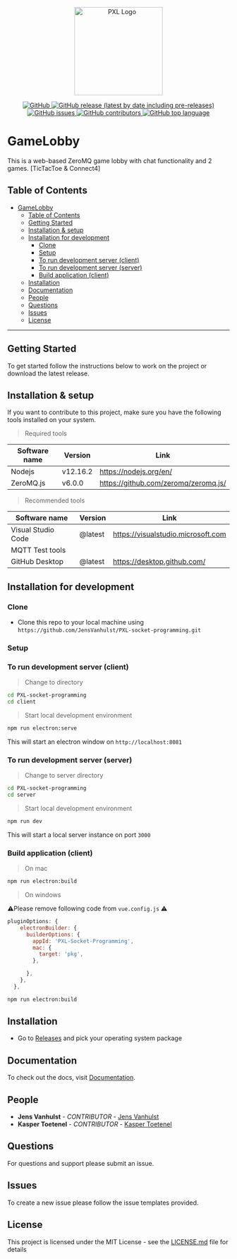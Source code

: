 <p align="center">
  <a href="https://github.com/JensVanhulst/PXL-socket-programming" target="_blank" rel="noopener noreferrer">
    <img width="200" src="https://www.pxl.be/Assets/website/pxl_algemeen/afbeeldingen/grotere_versie/1314_logo_pxl_bol_witrand.png" alt="PXL Logo">
  </a>
</p>

<p align="center">
   <a href="https://opensource.org/licenses/MIT">
    <img alt="GitHub" src="https://img.shields.io/github/license/JensVanhulst/PXL-socket-programming?style=for-the-badge">
  </a>

  <a href="https://github.com/JensVanhulst/PXL-socket-programming/releases">
    <img alt="GitHub release (latest by date including pre-releases)" src="https://img.shields.io/github/v/release/JensVanhulst/PXL-socket-programming?include_prereleases&style=for-the-badge">
  </a>

  <a href="https://github.com/JensVanhulst/PXL-socket-programming/issues">
    <img alt="GitHub issues" src="https://img.shields.io/github/issues/JensVanhulst/PXL-socket-programming?style=for-the-badge">
  </a>

  <a href="https://github.com/JensVanhulst/PXL-socket-programming/graphs/contributors">
    <img alt="GitHub contributors" src="https://img.shields.io/github/contributors/JensVanhulst/PXL-socket-programming?style=for-the-badge" alt="Contributions">
  </a>

  <a href="#">
    <img alt="GitHub top language" src="https://img.shields.io/github/languages/top/JensVanhulst/PXL-socket-programming?style=for-the-badge" alt="Language">
  </a>
</p>



# GameLobby
This is a web-based ZeroMQ game lobby with chat functionality and 2 games. [TicTacToe & Connect4] 

## Table of Contents
- [GameLobby](#gamelobby)
  - [Table of Contents](#table-of-contents)
  - [Getting Started](#getting-started)
  - [Installation & setup](#installation--setup)
  - [Installation for development](#installation-for-development)
    - [Clone](#clone)
    - [Setup](#setup)
    - [To run development server (client)](#to-run-development-server-client)
    - [To run development server (server)](#to-run-development-server-server)
    - [Build application (client)](#build-application-client)
  - [Installation](#installation)
  - [Documentation](#documentation)
  - [People](#people)
  - [Questions](#questions)
  - [Issues](#issues)
  - [License](#license)
---

## Getting Started

To get started follow the instructions below to work on the project or download the latest release.

## Installation & setup
If you want to contribute to this project, 
make sure you have the following tools installed on your system.

> Required tools

| Software name  | Version  | Link                                 |
|----------------|----------| ------------------------------------ |
| Nodejs         | v12.16.2 | https://nodejs.org/en/               |
| ZeroMQ.js      | v6.0.0   | https://github.com/zeromq/zeromq.js/ |
> Recommended tools

| Software name      | Version | Link                               |
|--------------------|---------| ---------------------------------- |
| Visual Studio Code | @latest | https://visualstudio.microsoft.com |
| MQTT Test tools    |         |                                    |
| GitHub Desktop     | @latest | https://desktop.github.com/        |

## Installation for development

### Clone

- Clone this repo to your local machine using `https://github.com/JensVanhulst/PXL-socket-programming.git`

### Setup

### To run development server (client)

> Change to directory

```sh
cd PXL-socket-programming
cd client
```
> Start local development environment

```sh
npm run electron:serve
```

This will start an electron window on `http://localhost:8081`


### To run development server (server)

> Change to server directory

```sh
cd PXL-socket-programming
cd server
```
> Start local development environment

```sh
npm run dev
```

This will start a local server instance on port `3000`

### Build application (client)

> On mac
```sh
npm run electron:build
```

> On windows

⚠️Please remove following code from `vue.config.js` ⚠️

```js 
pluginOptions: {
    electronBuilder: {
      builderOptions: {
        appId: 'PXL-Socket-Programming',
        mac: {
          target: 'pkg',
        },

      },
    },
  },
```


```sh
npm run electron:build
```


## Installation 
  - Go to [Releases](https://github.com/JensVanhulst/PXL-socket-programming/releases) and pick your operating system package


## Documentation

To check out the docs, visit [Documentation](https://github.com/JensVanhulst/PXL-socket-programming/wiki).


## People

- **Jens Vanhulst** - _CONTRIBUTOR_ - [Jens Vanhulst](https://github.com/JensVanhulst)
- **Kasper Toetenel** - _CONTRIBUTOR_ - [Kasper Toetenel](https://github.com/SheldonPi1999)

## Questions

For questions and support please submit an issue.

## Issues

To create a new issue please follow the issue templates provided.

## License

This project is licensed under the MIT License - see the [LICENSE.md](LICENSE.md) file for details
